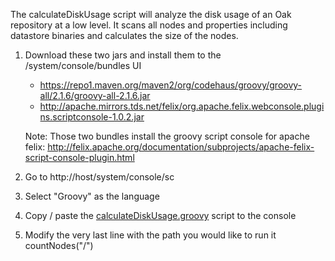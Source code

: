 The calculateDiskUsage script will analyze the disk usage of an Oak repository at a low level.  It scans all nodes and properties including datastore binaries and calculates the size of the nodes.

1. Download these two jars and install them to the /system/console/bundles UI
    * https://repo1.maven.org/maven2/org/codehaus/groovy/groovy-all/2.1.6/groovy-all-2.1.6.jar
    * http://apache.mirrors.tds.net/felix/org.apache.felix.webconsole.plugins.scriptconsole-1.0.2.jar

    Note: Those two bundles install the groovy script console for apache felix:
    http://felix.apache.org/documentation/subprojects/apache-felix-script-console-plugin.html
2. Go to http://host/system/console/sc
3. Select "Groovy" as the language
4. Copy / paste the [calculateDiskUsage.groovy](calculateDiskUsage.groovy) script to the console
5. Modify the very last line with the path you would like to run it
countNodes("/")
